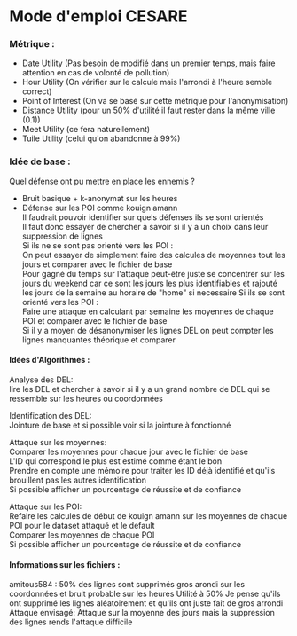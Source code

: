 # Mode d'emploi CESARE
### Métrique :  
- Date Utility (Pas besoin de modifié dans un premier temps, mais faire attention en cas de volonté de pollution)  
- Hour Utility (On vérifier sur le calcule mais l'arrondi à l'heure semble correct)  
- Point of Interest (On va se basé sur cette métrique pour l'anonymisation)  
- Distance Utility (pour un 50% d'utilité il faut rester dans la même ville (0.1))  
- Meet Utility (ce fera naturellement)  
- Tuile Utility (celui qu'on abandonne à 99%)  

### Idée de base :  
Quel défense ont pu mettre en place les ennemis ?  
- Bruit basique + k-anonymat sur les heures  
- Défense sur les POI comme kouign amann  
Il faudrait pouvoir identifier sur quels défenses ils se sont orientés  
	Il faut donc essayer de chercher à savoir si il y a un choix dans leur suppression de lignes  
Si ils ne se sont pas orienté vers les POI :  
	On peut essayer de simplement faire des calcules de moyennes tout les jours et comparer avec le fichier de base  
	Pour gagné du temps sur l'attaque peut-être juste se concentrer sur les jours du weekend car ce sont les jours les plus identifiables et rajouté les jours de la semaine au horaire de "home" si necessaire
Si ils se sont orienté vers les POI :  
	Faire une attaque en calculant par semaine les moyennes de chaque POI et comparer avec le fichier de base  
Si il y a moyen de désanonymiser les lignes DEL on peut compter les lignes manquantes théorique et comparer  

#### Idées d'Algorithmes :  
Analyse des DEL:  
	lire les DEL et chercher à savoir si il y a un grand nombre de DEL qui se ressemble sur les heures ou coordonnées  

Identification des DEL:  
	Jointure de base et si possible voir si la jointure à fonctionné  

Attaque sur les moyennes:  
	Comparer les moyennes pour chaque jour avec le fichier de base  
	L'ID qui correspond le plus est estimé comme étant le bon  
	Prendre en compte une mémoire pour traiter les ID déjà identifié et qu'ils brouillent pas les autres identification  
	Si possible afficher un pourcentage de réussite et de confiance  

Attaque sur les POI:  
	Refaire les calcules de début de kouign amann sur les moyennes de chaque POI pour le dataset attaqué et le default  
	Comparer les moyennes de chaque POI  
	Si possible afficher un pourcentage de réussite et de confiance  

#### Informations sur les fichiers :
amitous584 : 50% des lignes sont supprimés
				gros arondi sur les coordonnées et bruit probable sur les heures
				Utilité à 50%
			Je pense qu'ils ont supprimé les lignes aléatoirement et qu'ils ont juste fait de gros arrondi
		Attaque envisagé:
			Attaque sur la moyenne des jours mais la suppression des lignes rends l'attaque difficile

